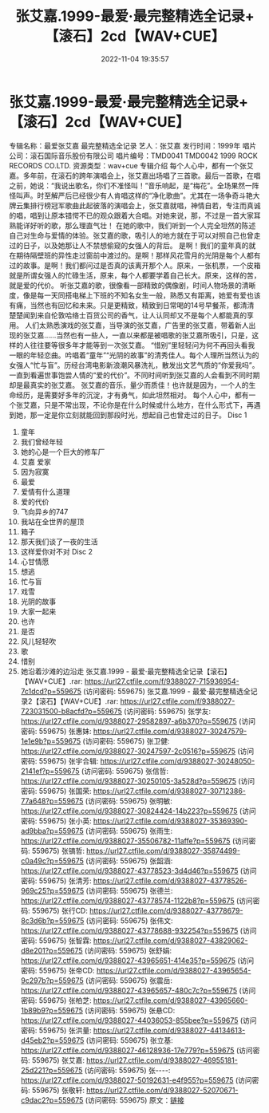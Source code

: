 ﻿---
title: 张艾嘉.1999-最爱·最完整精选全记录+【滚石】2cd【WAV+CUE】
date: 2022-11-04 19:35:57
categories: WAV车载音乐、镜像
tags: 华语中文
---
# 张艾嘉.1999-最爱·最完整精选全记录+【滚石】2cd【WAV+CUE】

专辑名称：最爱张艾嘉 最完整精选全记录
艺人：张艾嘉
发行时间：1999年
唱片公司：滚石国际音乐股份有限公司
唱片编号：TMD0041 TMD0042
1999 ROCK RECORDS CO.LTD.
资源类型：wav+cue
专辑介绍
每个人心中，都有一个张艾嘉。多年前，在滚石的跨年演唱会上，张艾嘉出场唱了三首歌。最后一首歌，在唱之前，她说：“我说出歌名，你们不准怪叫！”音乐响起，是“梅花”。全场果然一阵怪叫声。时至解严后已经很少有人肯唱这样的“净化歌曲”。尤其在一场争奇斗艳大牌云集排行榜冠军歌曲此起彼落的演唱会上，张艾嘉就唱，神情自若，专注而真诚的唱，唱到让原本错愕不已的观众跟着大合唱。对她来说，那，不过是一首大家耳熟能详好听的歌，那么理直气壮！
在她的歌中，我们听到一个人完全坦然的陈述自己对生命与爱情的体验。张艾嘉的歌，吸引人的地方就在于可以对照自己也曾走过的日子，以及她那让人不禁想偷窥的女强人的背后。
是啊！我们的童年真的就在期待隔壁班的异性走过窗前中渡过的。是啊！那样风花雪月的光阴是每个人都有过的故事。是啊！我们都问过是否真的该离开那个人。原来，一张机票，一个皮箱就是所谓女强人的忙碌生活，原来，每个人都要学着自己长大。原来，这样的苦，就是爱的代价。
听张艾嘉的歌，很像看一部精致的偶像剧，时间人物场景的清晰度，像是每一天同搭电梯上下班的不知名女生一般，熟悉又有距离，她爱有爱也该有痛，当然也有回忆和未来。只是更精致，精致到日常喝的14号早餐茶，都清清楚楚闻到来自伦敦哈络士百货公司的香气，让人认同却又不是每个人都能真的享用。
人们太熟悉演戏的张艾嘉，当导演的张艾嘉，广告里的张艾嘉，带着新人出现的张艾嘉……当然也有一些人，一直以来都是被唱歌的张艾嘉所吸引，只是，这样的人往往要等很多年才能等到一次张艾嘉。
“惜别”里轻轻问为何不再回头看我一眼的年轻恋曲。吟唱着“童年”“光阴的故事”的清秀佳人。每个人理所当然认为的女强人“忙与盲”。历经台湾电影新浪潮风暴洗礼，散发出文艺气质的“你爱我吗”。一直到看遍世事饱尝人情的“爱的代价”。不同时间听到张艾嘉的人会看到不同时期却是最真实的张艾嘉。
张艾嘉的音乐，量少而质佳！也许就是因为，一个人的生命经历，是需要好多年的沉淀，才有勇气，如此坦然相对。
每个人心中，都有一个张艾嘉，只是不常出现，不论你是在什么时候或什么地方，在什么形式下，再遇到她，那一定是你立刻就能回到那段时光，想起自己也曾走过的日子。
Disc 1
01. 童年
02. 我们曾经年轻
03. 她的心是一个巨大的修车厂
04. 艾嘉 爱家
05. 因为寂寞
06. 最爱
07. 爱情有什么道理
08. 爱的代价
09. 飞向异乡的747
10. 我站在全世界的屋顶
11. 箱子
12. 那天我们谈了一夜的生活
13. 这样爱你对不对
Disc 2
01. 心甘情愿
02. 想逃
03. 忙与盲
04. 戏雪
05. 光阴的故事
06. 大家一起来
07. 也许
08. 是否
09. 风儿轻轻吹
10. 歌
11. 惜别
12. 她沿着沙滩的边沿走
张艾嘉.1999 - 最爱·最完整精选全记录【滚石】【WAV+CUE】.rar: https://url27.ctfile.com/f/9388027-715936954-7c1dcd?p=559675
(访问密码: 559675)
张艾嘉.1999 -
最爱·最完整精选全记录2【滚石】【WAV+CUE】.rar: https://url27.ctfile.com/f/9388027-723031500-b8acfd?p=559675
(访问密码: 559675)
张学友: https://url27.ctfile.com/d/9388027-29582897-a6b370?p=559675
(访问密码: 559675)
张惠妹: https://url27.ctfile.com/d/9388027-30247579-1e1e9b?p=559675
(访问密码: 559675)
张卫健: https://url27.ctfile.com/d/9388027-30247597-2c0516?p=559675
(访问密码: 559675)
张宇合辑: https://url27.ctfile.com/d/9388027-30248050-2141ef?p=559675
(访问密码: 559675)
张信哲: https://url27.ctfile.com/d/9388027-30250105-3a528d?p=559675
(访问密码: 559675)
张国荣: https://url27.ctfile.com/d/9388027-30712386-77a648?p=559675
(访问密码: 559675)
张明敏: https://url27.ctfile.com/d/9388027-30824424-14b223?p=559675
(访问密码: 559675)
张小英: https://url27.ctfile.com/d/9388027-35369390-ad9bba?p=559675
(访问密码: 559675)
张雨生: https://url27.ctfile.com/d/9388027-35506782-11affe?p=559675
(访问密码: 559675)
张镐哲: https://url27.ctfile.com/d/9388027-35874499-c0a49c?p=559675
(访问密码: 559675)
张韶涵: https://url27.ctfile.com/d/9388027-43778523-3d4d46?p=559675
(访问密码: 559675)
张清芳: https://url27.ctfile.com/d/9388027-43778526-969c25?p=559675
(访问密码: 559675)
张德兰: https://url27.ctfile.com/d/9388027-43778574-1122b8?p=559675
(访问密码: 559675)
张行CD: https://url27.ctfile.com/d/9388027-43778679-8c3d6b?p=559675
(访问密码: 559675)
张伟文: https://url27.ctfile.com/d/9388027-43778688-932254?p=559675
(访问密码: 559675)
张智霖: https://url27.ctfile.com/d/9388027-43829062-d8e201?p=559675
(访问密码: 559675)
张舒娟: https://url27.ctfile.com/d/9388027-43965651-414e35?p=559675
(访问密码: 559675)
张帝CD: https://url27.ctfile.com/d/9388027-43965654-9c297b?p=559675
(访问密码: 559675)
张震岳: https://url27.ctfile.com/d/9388027-43965657-480c7c?p=559675
(访问密码: 559675)
张柏芝: https://url27.ctfile.com/d/9388027-43965660-1b89b9?p=559675
(访问密码: 559675)
张悬CD: https://url27.ctfile.com/d/9388027-44036053-855bee?p=559675
(访问密码: 559675)
张洪量: https://url27.ctfile.com/d/9388027-44134613-d45eb2?p=559675
(访问密码: 559675)
张立基: https://url27.ctfile.com/d/9388027-46128936-17e779?p=559675
(访问密码: 559675)
张艾嘉: https://url27.ctfile.com/d/9388027-46955181-25d221?p=559675
(访问密码: 559675)
张----: https://url27.ctfile.com/d/9388027-50192631-e4f955?p=559675
(访问密码: 559675)
张敬轩: https://url27.ctfile.com/d/9388027-52070671-c9dac2?p=559675
(访问密码: 559675)
原文：[链接](https://blog.sina.com.cn/s/blog_1647c7e7601031051.html)